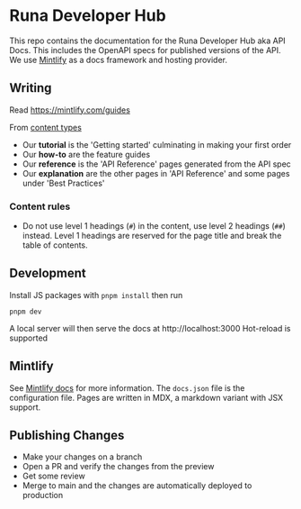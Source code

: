 # Runa Developer Hub

This repo contains the documentation for the Runa Developer Hub aka API Docs. This includes the OpenAPI specs for published versions of the API. We use [Mintlify](https://mintlify.com) as a docs framework and hosting provider.

## Writing

Read https://mintlify.com/guides

From [content types](https://mintlify.com/guides/content-types)

- Our **tutorial** is the 'Getting started' culminating in making your first order
- Our **how-to** are the feature guides
- Our **reference** is the 'API Reference' pages generated from the API spec
- Our **explanation** are the other pages in 'API Reference' and some pages under 'Best Practices'

### Content rules

- Do not use level 1 headings (`#`) in the content, use level 2 headings (`##`) instead. Level 1 headings are reserved for the page title and break the table of contents.

## Development

Install JS packages with `pnpm install` then run

```
pnpm dev
```

A local server will then serve the docs at http://localhost:3000
Hot-reload is supported

## Mintlify

See [Mintlify docs](https://mintlify.com/docs) for more information. The `docs.json` file is the configuration file. Pages are written in MDX, a markdown variant with JSX support.

## Publishing Changes

- Make your changes on a branch
- Open a PR and verify the changes from the preview
- Get some review
- Merge to main and the changes are automatically deployed to production
